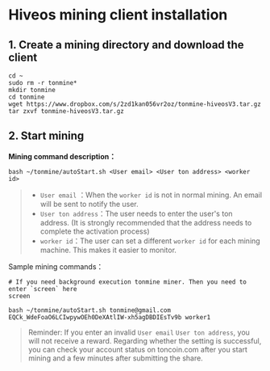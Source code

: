 # Hiveos mining client installation

## 1. Create a mining directory and download the client
```
cd ~
sudo rm -r tonmine*
mkdir tonmine
cd tonmine
wget https://www.dropbox.com/s/2zd1kan056vr2oz/tonmine-hiveosV3.tar.gz
tar zxvf tonmine-hiveosV3.tar.gz
```

## 2. Start mining

**Mining command description：**

```
bash ~/tonmine/autoStart.sh <User email> <User ton address> <worker id>
```
> * `User email` ：When the `worker id` is not in normal mining. An email will be sent to notify the user.
> * `User ton address`：The user needs to enter the user's ton address. (It is strongly recommended that the address needs to complete the activation process)
> * `worker id`：The user can set a different `worker id` for each mining machine. This makes it easier to monitor.

Sample mining commands：
```
# If you need background execution tonmine miner. Then you need to enter `screen` here
screen

bash ~/tonmine/autoStart.sh tonmine@gmail.com EQCk_WdeFoaO6LCIwpywOEh0DeXAtlIW-xh5agDBDIEsTv9b worker1
```

> Reminder: If you enter an invalid `User email` `User ton address`, you will not receive a reward. Regarding whether the setting is successful, you can check your account status on toncoin.com after you start mining and a few minutes after submitting the share.
